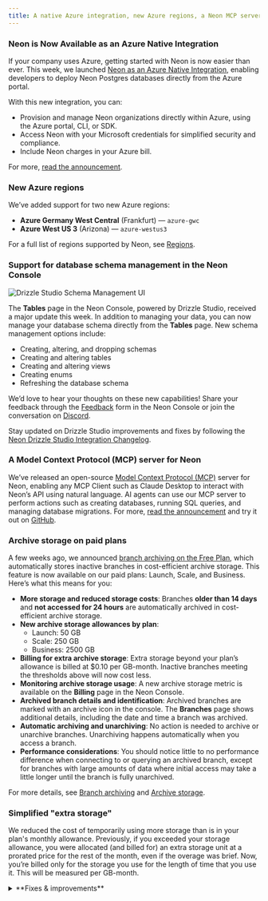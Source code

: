 ```yaml
---
title: A native Azure integration, new Azure regions, a Neon MCP server for AI agents,
---
```


### Neon is Now Available as an Azure Native Integration

If your company uses Azure, getting started with Neon is now easier than ever. This week, we launched [Neon as an Azure Native Integration](https://azuremarketplace.microsoft.com/en-us/marketplace/apps/neon1722366567200.neon_serverless_postgres_azure_prod?tab=Overview), enabling developers to deploy Neon Postgres databases directly from the Azure portal.

With this new integration, you can:

- Provision and manage Neon organizations directly within Azure, using the Azure portal, CLI, or SDK.
- Access Neon with your Microsoft credentials for simplified security and compliance.
- Include Neon charges in your Azure bill.

For more, [read the announcement](/blog/neon-is-now-available-as-an-azure-native-integration).

### New Azure regions

We’ve added support for two new Azure regions:

- **Azure Germany West Central** (Frankfurt) &mdash; `azure-gwc`
- **Azure West US 3** (Arizona) &mdash; `azure-westus3`

For a full list of regions supported by Neon, see [Regions](/docs/introduction/regions).

### Support for database schema management in the Neon Console

![Drizzle Studio Schema Management UI](/docs/relnotes/drizzle_schema_mgmt.png)

The **Tables** page in the Neon Console, powered by Drizzle Studio, received a major update this week. In addition to managing your data, you can now manage your database schema directly from the **Tables** page. New schema management options include:

- Creating, altering, and dropping schemas
- Creating and altering tables
- Creating and altering views
- Creating enums
- Refreshing the database schema

We’d love to hear your thoughts on these new capabilities! Share your feedback through the [Feedback](https://console.neon.tech/app/projects?modal=feedback) form in the Neon Console or join the conversation on [Discord](https://t.co/kORvEuCUpJ).

Stay updated on Drizzle Studio improvements and fixes by following the [Neon Drizzle Studio Integration Changelog](https://github.com/neondatabase/neon-drizzle-studio-changelog/blob/main/CHANGELOG.md).

### A Model Context Protocol (MCP) server for Neon

We’ve released an open-source [Model Context Protocol (MCP)](https://modelcontextprotocol.io/introduction) server for Neon, enabling any MCP Client such as Claude Desktop to interact with Neon’s API using natural language. AI agents can use our MCP server to perform actions such as creating databases, running SQL queries, and managing database migrations. For more, [read the announcement](/bloge-your-neon-databases-our-mcp-server-is-here) and try it out on [GitHub](https://github.com/neondatabase/mcp-server-neon).

### Archive storage on paid plans

A few weeks ago, we announced [branch archiving on the Free Plan](/docs/changelog/2024-11-15#branch-archiving-on-the-free-plan), which automatically stores inactive branches in cost-efficient archive storage. This feature is now available on our paid plans: Launch, Scale, and Business. Here’s what this means for you:

- **More storage and reduced storage costs**: Branches **older than 14 days** and **not accessed for 24 hours** are automatically archived in cost-efficient archive storage.
- **New archive storage allowances by plan**:
  - Launch: 50 GB
  - Scale: 250 GB
  - Business: 2500 GB
- **Billing for extra archive storage**: Extra storage beyond your plan’s allowance is billed at $0.10 per GB-month. Inactive branches meeting the thresholds above will now cost less.
- **Monitoring archive storage usage**: A new archive storage metric is available on the **Billing** page in the Neon Console.
- **Archived branch details and identification**: Archived branches are marked with an archive icon in the console. The **Branches** page shows additional details, including the date and time a branch was archived.
- **Automatic archiving and unarchiving**: No action is needed to archive or unarchive branches. Unarchiving happens automatically when you access a branch.
- **Performance considerations**: You should notice little to no performance difference when connecting to or querying an archived branch, except for branches with large amounts of data where initial access may take a little longer until the branch is fully unarchived.

For more details, see [Branch archiving](/docs/guides/branch-archiving) and [Archive storage](/docs/introduction/architecture-overview#archive-storage).

### Simplified "extra storage"

We reduced the cost of temporarily using more storage than is in your plan's monthly allowance. Previously, if you exceeded your storage allowance, you were allocated (and billed for) an extra storage unit at a prorated price for the rest of the month, even if the overage was brief. Now, you’re billed only for the storage you use for the length of time that you use it. This will be measured per GB-month.

<details>

<summary>**Fixes & improvements**</summary>

- **Console updates**

  - The **Monitoring** page graphs now display data in the local timezone instead of UTC.
  - We added sorting for columns in the branches table on the **Branches** page. In addition, default and protected branches are always listed first, and the table now supports full keyboard navigation, allowing users to tab through table cells and rows.
    ![New Branches Table](/docs/relnotes/new_branches_table.png)

- **Neon Authorize**

  [Neon Authorize](/docs/guides/neon-authorize) now supports verifying an `aud` (audience) claim in JWTs to limit access to specific applications or services. For providers like Firebase Auth and GCP Cloud Identity, which use the same JWKS URL across all projects, defining an intended audience is required.

  Configure the audience via the Neon Authorize UI or the [Neon Authorize API](https://api-docs.neon.tech/reference/addprojectjwks). This enhancement adds support for **Firebase Auth** and **GCP Cloud Identity**. See [Supported providers](/docs/guides/neon-authorize#supported-providers) for the full list.

- **Neon API updates**

  - Removed the deprecated `primary_branch_only` property from the [Create project](https://api-docs.neon.tech/reference/createproject) and [Update project](https://api-docs.neon.tech/reference/updateproject) endpoints.
  - Deprecated the `branch_id` field in the [Update compute endpoint](https://api-docs.neon.tech/reference/updateprojectendpoint); it will be removed in a future release.
  - Added an `archived` property to the branch object in the [Create branch](https://api-docs.neon.tech/reference/createprojectbranch) endpoint, allowing branches to be created directly in [archive storage](/docs/introduction/architecture-overview#archive-storage).

- **Vercel Native Integration**

  History retention and logical replication settings are now configurable in Neon projects created in Vercel-created organizations. Previously, these settings could not be modified in Neon or Vercel.

- **Vercel Previews Integration**

  - Enhanced the Vercel Previews Integration drawer to make it easier to connect Neon projects to Vercel projects.
  - Updated the Vercel Previews Integration drawer to display connected Vercel projects in a more compact table view when more than three projects are connected.

- **Fixes**

  - Resolved an issue that blocked Schema Diff operations when other project operations were in progress. Schema Diff operations are now serialized to prevent concurrency errors.
  - Improved the error message in the Neon SQL Editor’s text-to-SQL AI feature when it fails to fetch the database schema.
  - Fixed inconsistencies in usage metrics and project allowances displayed on the **Billing** page in the Neon Console.
  - Fixed an issue that allowed selecting a future date when setting a custom period on the **Monitoring** page.

</details>
